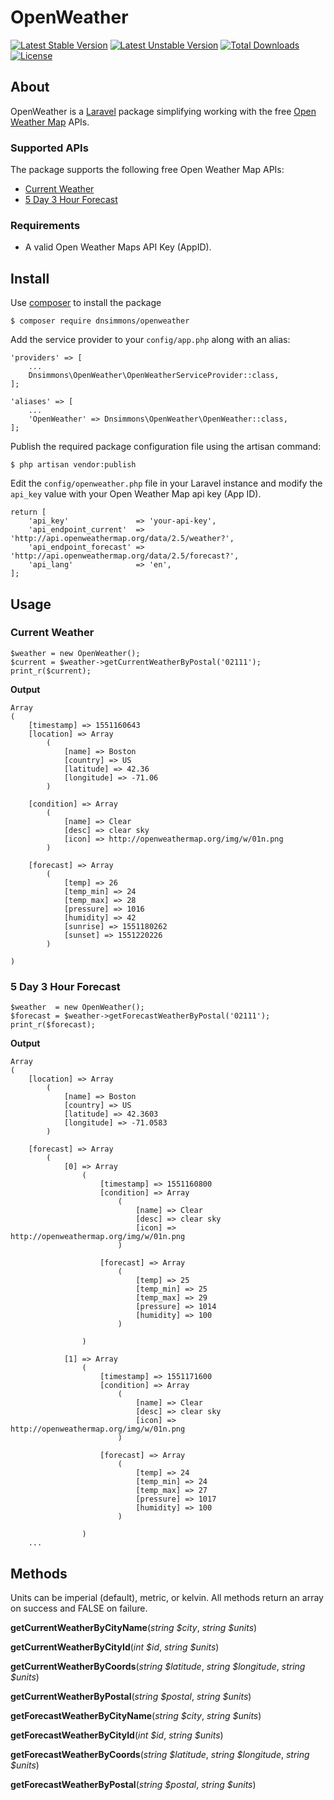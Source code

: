 # OpenWeather


[![Latest Stable Version](https://poser.pugx.org/dnsimmons/openweather/v/stable)](https://packagist.org/packages/dnsimmons/openweather)
[![Latest Unstable Version](https://poser.pugx.org/dnsimmons/openweather/v/unstable)](https://packagist.org/packages/dnsimmons/openweather)
[![Total Downloads](https://poser.pugx.org/dnsimmons/openweather/downloads)](https://packagist.org/packages/dnsimmons/openweather)
[![License](https://poser.pugx.org/dnsimmons/openweather/license)](https://packagist.org/packages/dnsimmons/openweather)


## About

OpenWeather is a [Laravel](https://laravel.com) package simplifying working with the free [Open Weather Map](https://openweathermap.org) APIs. 

### Supported APIs

The package supports the following free Open Weather Map APIs:

- [Current Weather](https://openweathermap.org/current)
- [5 Day 3 Hour Forecast](https://openweathermap.org/forecast5)

### Requirements

- A valid Open Weather Maps API Key (AppID).

## Install

Use [composer](http://getcomposer.org) to install the package

	$ composer require dnsimmons/openweather

Add the service provider to your `config/app.php` along with an alias:

    'providers' => [
		...
        Dnsimmons\OpenWeather\OpenWeatherServiceProvider::class,
	];

    'aliases' => [
		...
	    'OpenWeather' => Dnsimmons\OpenWeather\OpenWeather::class,	
	];


Publish the required package configuration file using the artisan command:

	$ php artisan vendor:publish

Edit the `config/openweather.php` file in your Laravel instance and modify the `api_key` value with your Open Weather Map api key (App ID).

	return [
		'api_key' 				=> 'your-api-key',
		'api_endpoint_current'  => 'http://api.openweathermap.org/data/2.5/weather?',
		'api_endpoint_forecast' => 'http://api.openweathermap.org/data/2.5/forecast?',
		'api_lang' 				=> 'en',
	];

## Usage

### Current Weather

	$weather = new OpenWeather();
	$current = $weather->getCurrentWeatherByPostal('02111');
	print_r($current);

**Output**
	
	Array
	(
	    [timestamp] => 1551160643
	    [location] => Array
	        (
	            [name] => Boston
	            [country] => US
	            [latitude] => 42.36
	            [longitude] => -71.06
	        )
	
	    [condition] => Array
	        (
	            [name] => Clear
	            [desc] => clear sky
	            [icon] => http://openweathermap.org/img/w/01n.png
	        )
	
	    [forecast] => Array
	        (
	            [temp] => 26
	            [temp_min] => 24
	            [temp_max] => 28
	            [pressure] => 1016
	            [humidity] => 42
	            [sunrise] => 1551180262
	            [sunset] => 1551220226
	        )
	
	)

### 5 Day 3 Hour Forecast

	$weather  = new OpenWeather();
	$forecast = $weather->getForecastWeatherByPostal('02111');
	print_r($forecast);

**Output**

	Array
	(
	    [location] => Array
	        (
	            [name] => Boston
	            [country] => US
	            [latitude] => 42.3603
	            [longitude] => -71.0583
	        )
	
	    [forecast] => Array
	        (
	            [0] => Array
	                (
	                    [timestamp] => 1551160800
	                    [condition] => Array
	                        (
	                            [name] => Clear
	                            [desc] => clear sky
	                            [icon] => http://openweathermap.org/img/w/01n.png
	                        )
	
	                    [forecast] => Array
	                        (
	                            [temp] => 25
	                            [temp_min] => 25
	                            [temp_max] => 29
	                            [pressure] => 1014
	                            [humidity] => 100
	                        )
	
	                )
	
	            [1] => Array
	                (
	                    [timestamp] => 1551171600
	                    [condition] => Array
	                        (
	                            [name] => Clear
	                            [desc] => clear sky
	                            [icon] => http://openweathermap.org/img/w/01n.png
	                        )
	
	                    [forecast] => Array
	                        (
	                            [temp] => 24
	                            [temp_min] => 24
	                            [temp_max] => 27
	                            [pressure] => 1017
	                            [humidity] => 100
	                        )
	
	                )
		...

## Methods

Units can be imperial (default), metric, or kelvin. All methods return an array on success and FALSE on failure.

**getCurrentWeatherByCityName**(*string $city*, *string $units*)

**getCurrentWeatherByCityId**(*int $id*, *string $units*)

**getCurrentWeatherByCoords**(*string $latitude*, *string $longitude*, *string $units*)

**getCurrentWeatherByPostal**(*string $postal*, *string $units*)

**getForecastWeatherByCityName**(*string $city*, *string $units*)

**getForecastWeatherByCityId**(*int $id*, *string $units*)

**getForecastWeatherByCoords**(*string $latitude*, *string $longitude*, *string $units*)

**getForecastWeatherByPostal**(*string $postal*, *string $units*)
